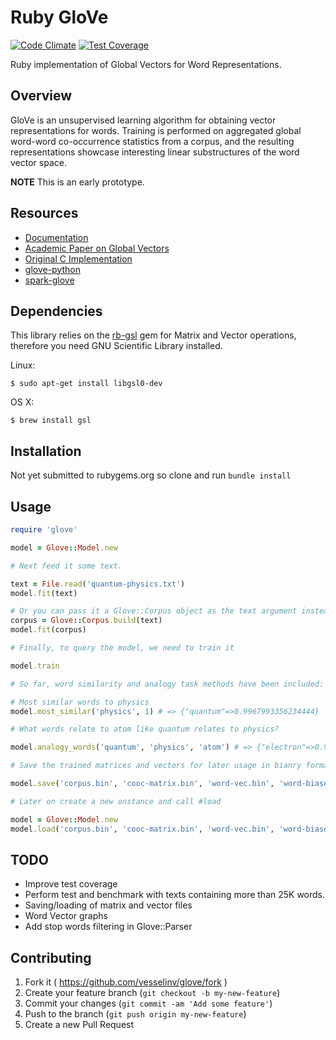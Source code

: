 # Ruby GloVe

[![Code Climate](https://codeclimate.com/github/vesselinv/glove/badges/gpa.svg)](https://codeclimate.com/github/vesselinv/glove)
[![Test Coverage](https://codeclimate.com/github/vesselinv/glove/badges/coverage.svg)](https://codeclimate.com/github/vesselinv/glove)

Ruby implementation of Global Vectors for Word Representations.

## Overview

GloVe is an unsupervised learning algorithm for obtaining vector representations for words. Training is performed on aggregated global word-word co-occurrence statistics from a corpus, and the resulting representations showcase interesting linear substructures of the word vector space.

**NOTE** This is an early prototype.

## Resources

- [Documentation](http://www.rubydoc.info/github/vesselinv/glove)
- [Academic Paper on Global Vectors](http://nlp.stanford.edu/projects/glove/glove.pdf)
- [Original C Implementation](http://nlp.stanford.edu/projects/glove/)
- [glove-python](https://github.com/maciejkula/glove-python)
- [spark-glove](https://github.com/petro-rudenko/spark-glove)

## Dependencies

This library relies on the [rb-gsl](http://blackwinter.github.io/rb-gsl) gem for Matrix and Vector operations, therefore you need GNU Scientific Library installed.

Linux:

    $ sudo apt-get install libgsl0-dev

OS X:

    $ brew install gsl

## Installation

Not yet submitted to rubygems.org so clone and run `bundle install`

## Usage

```ruby
require 'glove'

model = Glove::Model.new

# Next feed it some text.

text = File.read('quantum-physics.txt')
model.fit(text)

# Or you can pass it a Glove::Corpus object as the text argument instead
corpus = Glove::Corpus.build(text)
model.fit(corpus)

# Finally, to query the model, we need to train it

model.train

# So far, word similarity and analogy task methods have been included:

# Most similar words to physics
model.most_similar('physics', 1) # => {"quantum"=>0.9967993356234444}

# What words relate to atom like quantum relates to physics?

model.analogy_words('quantum', 'physics', 'atom') # => {"electron"=>0.9858380292886947, "energi"=>0.9815122410243475, "photon"=>0.9665073849076669}

# Save the trained matrices and vectors for later usage in bianry formats

model.save('corpus.bin', 'cooc-matrix.bin', 'word-vec.bin', 'word-biases.bin')

# Later on create a new onstance and call #load

model = Glove::Model.new
model.load('corpus.bin', 'cooc-matrix.bin', 'word-vec.bin', 'word-biases.bin')
```

## TODO

- Improve test coverage
- Perform test and benchmark with texts containing more than 25K words.
- Saving/loading of matrix and vector files
- Word Vector graphs
- Add stop words filtering in Glove::Parser

## Contributing

1. Fork it ( https://github.com/vesselinv/glove/fork )
2. Create your feature branch (`git checkout -b my-new-feature`)
3. Commit your changes (`git commit -am 'Add some feature'`)
4. Push to the branch (`git push origin my-new-feature`)
5. Create a new Pull Request

